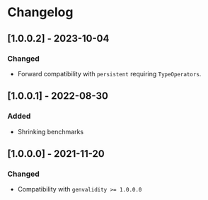 # Changelog

## [1.0.0.2] - 2023-10-04

### Changed

* Forward compatibility with `persistent` requiring `TypeOperators`.

## [1.0.0.1] - 2022-08-30

### Added

* Shrinking benchmarks

## [1.0.0.0] - 2021-11-20

### Changed

* Compatibility with `genvalidity >= 1.0.0.0`
